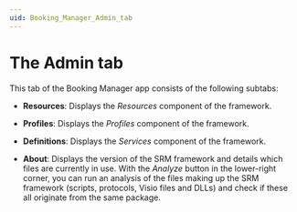 ```yaml
---
uid: Booking_Manager_Admin_tab
---
```


# The Admin tab

This tab of the Booking Manager app consists of the following subtabs:

- **Resources**: Displays the *Resources* component of the framework.

- **Profiles**: Displays the *Profiles* component of the framework.

- **Definitions**: Displays the *Services* component of the framework.

- **About**: Displays the version of the SRM framework and details which files are currently in use. With the *Analyze* button in the lower-right corner, you can run an analysis of the files making up the SRM framework (scripts, protocols, Visio files and DLLs) and check if these all originate from the same package.
